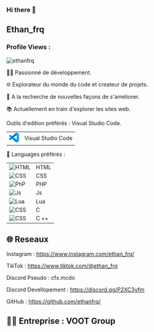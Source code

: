 ### Hi there 👋

## Ethan_frq

<p align="right"> <h3>Profile Views :</h3> <img src="https://komarev.com/ghpvc/?username=ethanfrq&label=Profile%20views&color=0e75b6&style=flat"
    alt="ethanfrq"/> 
  </p>

👨‍💻 Passionné de développement.

🌐 Explorateur du monde du code et createur de projets.

🚀 A la recherche de nouvelles façons de s'améliorer.

📚 Actuellement en train d'explorer les sites web.

Outils d'edition préférés : Visual Studio Code. 
<table>
  <tr>
    <td>
      <img width="26px" alt="HTML" src="https://raw.githubusercontent.com/github/explore/80688e429a7d4ef2fca1e82350fe8e3517d3494d/topics/visual-studio-code/visual-studio-code.png">
    </td>
    <td>Visual Studio Code</td>
  </tr>
</table>

🔧 Languages préférés :

<table>
  <tr>
    <td>
      <img width="26px" alt="HTML" src="https://upload.wikimedia.org/wikipedia/commons/thumb/6/61/HTML5_logo_and_wordmark.svg/800px-HTML5_logo_and_wordmark.svg.png">
    </td>
    <td>HTML</td>
  </tr>
  <tr>
    <td>
      <img width="26px" alt="CSS" src="https://upload.wikimedia.org/wikipedia/commons/thumb/d/d5/CSS3_logo_and_wordmark.svg/800px-CSS3_logo_and_wordmark.svg.png">
    </td>
    <td>CSS</td>
  </tr>
  <tr>
    <td>
      <img width="26px" alt="PhP" src="https://upload.wikimedia.org/wikipedia/commons/thumb/2/27/PHP-logo.svg/512px-PHP-logo.svg.png">
    </td>
    <td>PHP</td>
  </tr>
  <tr>
    <td>
      <img width="26px" alt="Js" src="https://upload.wikimedia.org/wikipedia/commons/thumb/9/99/Unofficial_JavaScript_logo_2.svg/100px-Unofficial_JavaScript_logo_2.svg.png">
    </td>
    <td>Js</td>
  </tr>
  <tr>
    <td>
      <img width="26px" alt="Lua" src="https://static.wikia.nocookie.net/cso/images/0/0f/Lua-logo-nolabel.svg.png/revision/latest?cb=20181201144608">
    </td>
    <td>Lua</td>
  </tr>
  <tr>
    <td>
      <img width="26px" alt="CSS" src="https://upload.wikimedia.org/wikipedia/commons/thumb/1/19/C_Logo.png/725px-C_Logo.png">
    </td>
    <td>C</td>
  </tr>
  <tr>
    <td>
      <img width="26px" alt="CSS" src="https://upload.wikimedia.org/wikipedia/commons/thumb/1/18/ISO_C%2B%2B_Logo.svg/640px-ISO_C%2B%2B_Logo.svg.png">
    </td>
    <td>C ++</td>
  </tr>
</table>


## 🌐 Reseaux 

Instagram : https://www.instagram.com/ethan_frq/

TikTok : https://www.tiktok.com/@ethan_frq

Discord Pseudo : cfx.mcdo

Discord Devellopement : https://discord.gg/P2XC3yfm

GitHub : https://github.com/ethanfrq/

## 👨‍💻 Entreprise : **VOOT Group** 

